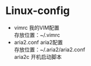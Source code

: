 # Linux-config
* vimrc          我的VIM配置    
存放位置：~/.vimrc    
* aria2.conf     aria2配置    
存放位置：~/.aria2/aria2.conf    
aria2c      开机启动脚本

